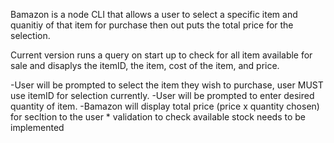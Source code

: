Bamazon is a node CLI that allows a user to select a specific item and quanitiy of that item for purchase then out puts the total price for the selection.

Current version runs a query on start up to check for all item available for sale and disaplys the itemID, the item, cost of the item, and price.

-User will be prompted to select the item they wish to purchase, user MUST use itemID for selection currently.
-User will be prompted to enter desired quantity of item.
-Bamazon will display total price (price x quantity chosen) for secltion to the user
	* validation to check available stock needs to be implemented